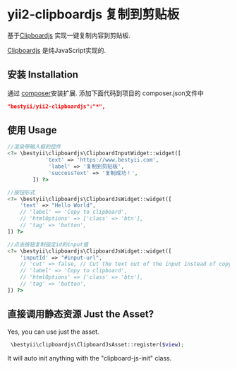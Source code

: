 # yii2-clipboardjs 复制到剪贴板
基于[Clipboardjs](https://clipboardjs.com/) 实现一键复制内容到剪贴板.

[Clipboardjs](https://clipboardjs.com/)  是纯JavaScript实现的.


## 安装 Installation

通过 [composer](http://getcomposer.org/download)安装扩展. 添加下面代码到项目的 composer.json文件中

```json
"bestyii/yii2-clipboardjs":"*",
```

## 使用 Usage

```php
//渲染带输入框的控件
<?= \bestyii\clipboardjs\ClipboardInputWidget::widget([
            'text' => 'https://www.bestyii.com',
             'label' => '复制到剪贴板',
             'successText' => '复制成功！',
        ]) ?>

//按钮形式
<?= \bestyii\clipboardjs\ClipboardJsWidget::widget([
    'text' => "Hello World",
    // 'label' => 'Copy to clipboard',
    // 'htmlOptions' => ['class' => 'btn'],
    // 'tag' => 'button',
]) ?>

//点击按钮复制指定id的input值
<?= \bestyii\clipboardjs\ClipboardJsWidget::widget([
    'inputId' => "#input-url",
    // 'cut' => false, // Cut the text out of the input instead of copy?
    // 'label' => 'Copy to clipboard',
    // 'htmlOptions' => ['class' => 'btn'],
    // 'tag' => 'button',
]) ?>

```

## 直接调用静态资源 Just the Asset?

Yes, you can use just the asset. 
```php
 \bestyii\clipboardjs\ClipboardJsAsset::register($view);
``` 
It will auto init anything with the "clipboard-js-init" class.
